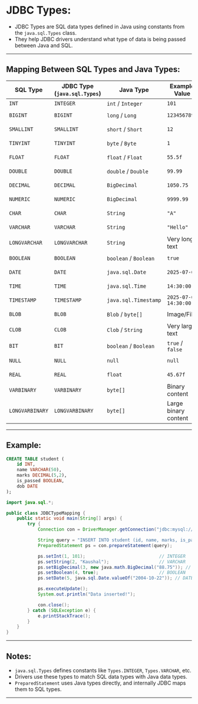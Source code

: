 # **JDBC Types:**

- JDBC Types are SQL data types defined in Java using constants from the `java.sql.Types` class.
- They help JDBC drivers understand what type of data is being passed between Java and SQL.

---

## **Mapping Between SQL Types and Java Types:**

| **SQL Type**    | **JDBC Type (`java.sql.Types`)** | **Java Type**         | **Example Value**       | **Get Method**         | **Set Method**                |
| --------------- | -------------------------------- | --------------------- | ----------------------- | ---------------------- | ----------------------------- |
| `INT`           | `INTEGER`                        | `int` / `Integer`     | `101`                   | `getInt("col")`        | `setInt(index, value)`        |
| `BIGINT`        | `BIGINT`                         | `long` / `Long`       | `123456789L`            | `getLong("col")`       | `setLong(index, value)`       |
| `SMALLINT`      | `SMALLINT`                       | `short` / `Short`     | `12`                    | `getShort("col")`      | `setShort(index, value)`      |
| `TINYINT`       | `TINYINT`                        | `byte` / `Byte`       | `1`                     | `getByte("col")`       | `setByte(index, value)`       |
| `FLOAT`         | `FLOAT`                          | `float` / `Float`     | `55.5f`                 | `getFloat("col")`      | `setFloat(index, value)`      |
| `DOUBLE`        | `DOUBLE`                         | `double` / `Double`   | `99.99`                 | `getDouble("col")`     | `setDouble(index, value)`     |
| `DECIMAL`       | `DECIMAL`                        | `BigDecimal`          | `1050.75`               | `getBigDecimal("col")` | `setBigDecimal(index, value)` |
| `NUMERIC`       | `NUMERIC`                        | `BigDecimal`          | `9999.99`               | `getBigDecimal("col")` | `setBigDecimal(index, value)` |
| `CHAR`          | `CHAR`                           | `String`              | `"A"`                   | `getString("col")`     | `setString(index, value)`     |
| `VARCHAR`       | `VARCHAR`                        | `String`              | `"Hello"`               | `getString("col")`     | `setString(index, value)`     |
| `LONGVARCHAR`   | `LONGVARCHAR`                    | `String`              | Very long text          | `getString("col")`     | `setString(index, value)`     |
| `BOOLEAN`       | `BOOLEAN`                        | `boolean` / `Boolean` | `true`                  | `getBoolean("col")`    | `setBoolean(index, value)`    |
| `DATE`          | `DATE`                           | `java.sql.Date`       | `2025-07-08`            | `getDate("col")`       | `setDate(index, value)`       |
| `TIME`          | `TIME`                           | `java.sql.Time`       | `14:30:00`              | `getTime("col")`       | `setTime(index, value)`       |
| `TIMESTAMP`     | `TIMESTAMP`                      | `java.sql.Timestamp`  | `2025-07-08 14:30:00.0` | `getTimestamp("col")`  | `setTimestamp(index, value)`  |
| `BLOB`          | `BLOB`                           | `Blob` / `byte[]`     | Image/File              | `getBlob("col")`       | `setBlob(index, value)`       |
| `CLOB`          | `CLOB`                           | `Clob` / `String`     | Very large text         | `getClob("col")`       | `setClob(index, value)`       |
| `BIT`           | `BIT`                            | `boolean` / `Boolean` | `true` / `false`        | `getBoolean("col")`    | `setBoolean(index, value)`    |
| `NULL`          | `NULL`                           | `null`                | `null`                  | `getObject("col")`     | `setNull(index, Types.TYPE)`  |
| `REAL`          | `REAL`                           | `float`               | `45.67f`                | `getFloat("col")`      | `setFloat(index, value)`      |
| `VARBINARY`     | `VARBINARY`                      | `byte[]`              | Binary content          | `getBytes("col")`      | `setBytes(index, value)`      |
| `LONGVARBINARY` | `LONGVARBINARY`                  | `byte[]`              | Large binary content    | `getBytes("col")`      | `setBytes(index, value)`      |

---

## **Example:**

```sql
CREATE TABLE student (
    id INT,
    name VARCHAR(50),
    marks DECIMAL(5,2),
    is_passed BOOLEAN,
    dob DATE
);
```

```java
import java.sql.*;

public class JDBCTypeMapping {
    public static void main(String[] args) {
        try {
            Connection con = DriverManager.getConnection("jdbc:mysql://localhost:3306/testdb", "root", "password");

            String query = "INSERT INTO student (id, name, marks, is_passed, dob) VALUES (?, ?, ?, ?, ?)";
            PreparedStatement ps = con.prepareStatement(query);

            ps.setInt(1, 101);                            // INTEGER
            ps.setString(2, "Kaushal");                   // VARCHAR
            ps.setBigDecimal(3, new java.math.BigDecimal("88.75")); // DECIMAL
            ps.setBoolean(4, true);                       // BOOLEAN
            ps.setDate(5, java.sql.Date.valueOf("2004-10-22")); // DATE

            ps.executeUpdate();
            System.out.println("Data inserted!");

            con.close();
        } catch (SQLException e) {
            e.printStackTrace();
        }
    }
}
```

---

## **Notes:**

- `java.sql.Types` defines constants like `Types.INTEGER`, `Types.VARCHAR`, etc.
- Drivers use these types to match SQL data types with Java data types.
- `PreparedStatement` uses Java types directly, and internally JDBC maps them to SQL types.

---